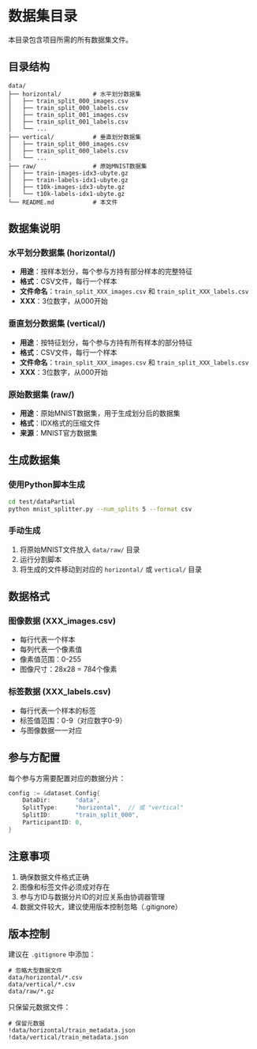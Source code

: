 # 数据集目录

本目录包含项目所需的所有数据集文件。

## 目录结构

```
data/
├── horizontal/         # 水平划分数据集
│   ├── train_split_000_images.csv
│   ├── train_split_000_labels.csv
│   ├── train_split_001_images.csv
│   ├── train_split_001_labels.csv
│   └── ...
├── vertical/           # 垂直划分数据集
│   ├── train_split_000_images.csv
│   ├── train_split_000_labels.csv
│   └── ...
├── raw/                # 原始MNIST数据集
│   ├── train-images-idx3-ubyte.gz
│   ├── train-labels-idx1-ubyte.gz
│   ├── t10k-images-idx3-ubyte.gz
│   └── t10k-labels-idx1-ubyte.gz
└── README.md           # 本文件
```

## 数据集说明

### 水平划分数据集 (horizontal/)

- **用途**：按样本划分，每个参与方持有部分样本的完整特征
- **格式**：CSV文件，每行一个样本
- **文件命名**：`train_split_XXX_images.csv` 和 `train_split_XXX_labels.csv`
- **XXX**：3位数字，从000开始

### 垂直划分数据集 (vertical/)

- **用途**：按特征划分，每个参与方持有所有样本的部分特征
- **格式**：CSV文件，每行一个样本
- **文件命名**：`train_split_XXX_images.csv` 和 `train_split_XXX_labels.csv`
- **XXX**：3位数字，从000开始

### 原始数据集 (raw/)

- **用途**：原始MNIST数据集，用于生成划分后的数据集
- **格式**：IDX格式的压缩文件
- **来源**：MNIST官方数据集

## 生成数据集

### 使用Python脚本生成

```bash
cd test/dataPartial
python mnist_splitter.py --num_splits 5 --format csv
```

### 手动生成

1. 将原始MNIST文件放入 `data/raw/` 目录
2. 运行分割脚本
3. 将生成的文件移动到对应的 `horizontal/` 或 `vertical/` 目录

## 数据格式

### 图像数据 (XXX_images.csv)

- 每行代表一个样本
- 每列代表一个像素值
- 像素值范围：0-255
- 图像尺寸：28x28 = 784个像素

### 标签数据 (XXX_labels.csv)

- 每行代表一个样本的标签
- 标签值范围：0-9（对应数字0-9）
- 与图像数据一一对应

## 参与方配置

每个参与方需要配置对应的数据分片：

```go
config := &dataset.Config{
    DataDir:       "data",
    SplitType:     "horizontal",  // 或 "vertical"
    SplitID:       "train_split_000",
    ParticipantID: 0,
}
```

## 注意事项

1. 确保数据文件格式正确
2. 图像和标签文件必须成对存在
3. 参与方ID与数据分片ID的对应关系由协调器管理
4. 数据文件较大，建议使用版本控制忽略（.gitignore）

## 版本控制

建议在 `.gitignore` 中添加：

```
# 忽略大型数据文件
data/horizontal/*.csv
data/vertical/*.csv
data/raw/*.gz
```

只保留元数据文件：

```
# 保留元数据
!data/horizontal/train_metadata.json
!data/vertical/train_metadata.json
``` 